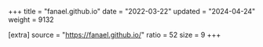 +++
title = "fanael.github.io"
date = "2022-03-22"
updated = "2024-04-24"
weight = 9132

[extra]
source = "https://fanael.github.io/"
ratio = 52
size = 9
+++
